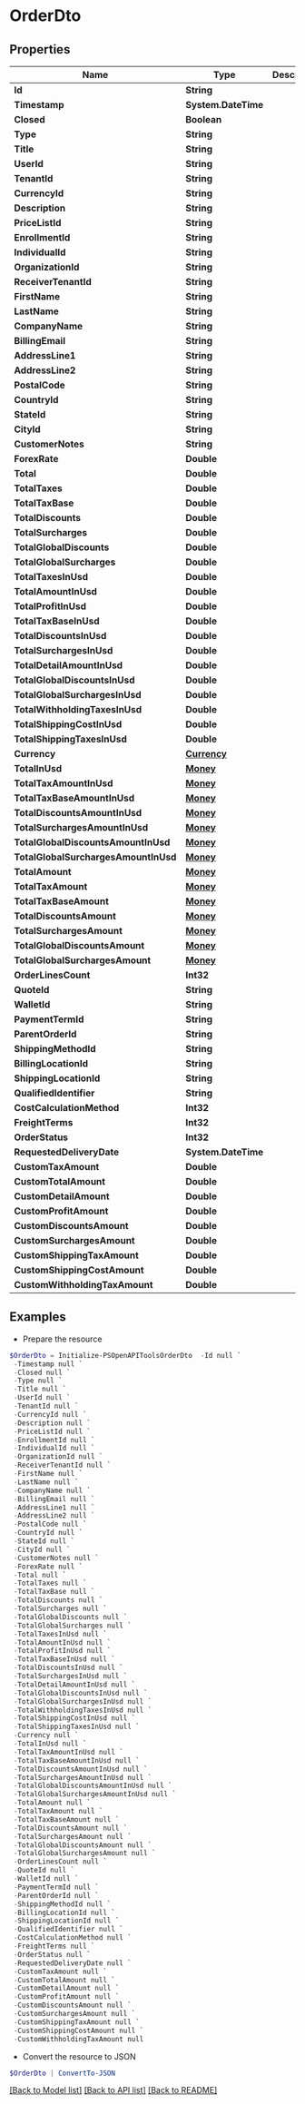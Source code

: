 # OrderDto
## Properties

Name | Type | Description | Notes
------------ | ------------- | ------------- | -------------
**Id** | **String** |  | [optional] 
**Timestamp** | **System.DateTime** |  | [optional] 
**Closed** | **Boolean** |  | [optional] 
**Type** | **String** |  | [optional] 
**Title** | **String** |  | [optional] 
**UserId** | **String** |  | [optional] 
**TenantId** | **String** |  | [optional] 
**CurrencyId** | **String** |  | [optional] 
**Description** | **String** |  | [optional] 
**PriceListId** | **String** |  | [optional] 
**EnrollmentId** | **String** |  | [optional] 
**IndividualId** | **String** |  | [optional] 
**OrganizationId** | **String** |  | [optional] 
**ReceiverTenantId** | **String** |  | [optional] 
**FirstName** | **String** |  | [optional] 
**LastName** | **String** |  | [optional] 
**CompanyName** | **String** |  | [optional] 
**BillingEmail** | **String** |  | [optional] 
**AddressLine1** | **String** |  | [optional] 
**AddressLine2** | **String** |  | [optional] 
**PostalCode** | **String** |  | [optional] 
**CountryId** | **String** |  | [optional] 
**StateId** | **String** |  | [optional] 
**CityId** | **String** |  | [optional] 
**CustomerNotes** | **String** |  | [optional] 
**ForexRate** | **Double** |  | [optional] 
**Total** | **Double** |  | [optional] 
**TotalTaxes** | **Double** |  | [optional] 
**TotalTaxBase** | **Double** |  | [optional] 
**TotalDiscounts** | **Double** |  | [optional] 
**TotalSurcharges** | **Double** |  | [optional] 
**TotalGlobalDiscounts** | **Double** |  | [optional] 
**TotalGlobalSurcharges** | **Double** |  | [optional] 
**TotalTaxesInUsd** | **Double** |  | [optional] 
**TotalAmountInUsd** | **Double** |  | [optional] 
**TotalProfitInUsd** | **Double** |  | [optional] 
**TotalTaxBaseInUsd** | **Double** |  | [optional] 
**TotalDiscountsInUsd** | **Double** |  | [optional] 
**TotalSurchargesInUsd** | **Double** |  | [optional] 
**TotalDetailAmountInUsd** | **Double** |  | [optional] 
**TotalGlobalDiscountsInUsd** | **Double** |  | [optional] 
**TotalGlobalSurchargesInUsd** | **Double** |  | [optional] 
**TotalWithholdingTaxesInUsd** | **Double** |  | [optional] 
**TotalShippingCostInUsd** | **Double** |  | [optional] 
**TotalShippingTaxesInUsd** | **Double** |  | [optional] 
**Currency** | [**Currency**](Currency.md) |  | [optional] 
**TotalInUsd** | [**Money**](Money.md) |  | [optional] 
**TotalTaxAmountInUsd** | [**Money**](Money.md) |  | [optional] 
**TotalTaxBaseAmountInUsd** | [**Money**](Money.md) |  | [optional] 
**TotalDiscountsAmountInUsd** | [**Money**](Money.md) |  | [optional] 
**TotalSurchargesAmountInUsd** | [**Money**](Money.md) |  | [optional] 
**TotalGlobalDiscountsAmountInUsd** | [**Money**](Money.md) |  | [optional] 
**TotalGlobalSurchargesAmountInUsd** | [**Money**](Money.md) |  | [optional] 
**TotalAmount** | [**Money**](Money.md) |  | [optional] 
**TotalTaxAmount** | [**Money**](Money.md) |  | [optional] 
**TotalTaxBaseAmount** | [**Money**](Money.md) |  | [optional] 
**TotalDiscountsAmount** | [**Money**](Money.md) |  | [optional] 
**TotalSurchargesAmount** | [**Money**](Money.md) |  | [optional] 
**TotalGlobalDiscountsAmount** | [**Money**](Money.md) |  | [optional] 
**TotalGlobalSurchargesAmount** | [**Money**](Money.md) |  | [optional] 
**OrderLinesCount** | **Int32** |  | [optional] 
**QuoteId** | **String** |  | [optional] 
**WalletId** | **String** |  | [optional] 
**PaymentTermId** | **String** |  | [optional] 
**ParentOrderId** | **String** |  | [optional] 
**ShippingMethodId** | **String** |  | [optional] 
**BillingLocationId** | **String** |  | [optional] 
**ShippingLocationId** | **String** |  | [optional] 
**QualifiedIdentifier** | **String** |  | [optional] 
**CostCalculationMethod** | **Int32** |  | [optional] 
**FreightTerms** | **Int32** |  | [optional] 
**OrderStatus** | **Int32** |  | [optional] 
**RequestedDeliveryDate** | **System.DateTime** |  | [optional] 
**CustomTaxAmount** | **Double** |  | [optional] 
**CustomTotalAmount** | **Double** |  | [optional] 
**CustomDetailAmount** | **Double** |  | [optional] 
**CustomProfitAmount** | **Double** |  | [optional] 
**CustomDiscountsAmount** | **Double** |  | [optional] 
**CustomSurchargesAmount** | **Double** |  | [optional] 
**CustomShippingTaxAmount** | **Double** |  | [optional] 
**CustomShippingCostAmount** | **Double** |  | [optional] 
**CustomWithholdingTaxAmount** | **Double** |  | [optional] 

## Examples

- Prepare the resource
```powershell
$OrderDto = Initialize-PSOpenAPIToolsOrderDto  -Id null `
 -Timestamp null `
 -Closed null `
 -Type null `
 -Title null `
 -UserId null `
 -TenantId null `
 -CurrencyId null `
 -Description null `
 -PriceListId null `
 -EnrollmentId null `
 -IndividualId null `
 -OrganizationId null `
 -ReceiverTenantId null `
 -FirstName null `
 -LastName null `
 -CompanyName null `
 -BillingEmail null `
 -AddressLine1 null `
 -AddressLine2 null `
 -PostalCode null `
 -CountryId null `
 -StateId null `
 -CityId null `
 -CustomerNotes null `
 -ForexRate null `
 -Total null `
 -TotalTaxes null `
 -TotalTaxBase null `
 -TotalDiscounts null `
 -TotalSurcharges null `
 -TotalGlobalDiscounts null `
 -TotalGlobalSurcharges null `
 -TotalTaxesInUsd null `
 -TotalAmountInUsd null `
 -TotalProfitInUsd null `
 -TotalTaxBaseInUsd null `
 -TotalDiscountsInUsd null `
 -TotalSurchargesInUsd null `
 -TotalDetailAmountInUsd null `
 -TotalGlobalDiscountsInUsd null `
 -TotalGlobalSurchargesInUsd null `
 -TotalWithholdingTaxesInUsd null `
 -TotalShippingCostInUsd null `
 -TotalShippingTaxesInUsd null `
 -Currency null `
 -TotalInUsd null `
 -TotalTaxAmountInUsd null `
 -TotalTaxBaseAmountInUsd null `
 -TotalDiscountsAmountInUsd null `
 -TotalSurchargesAmountInUsd null `
 -TotalGlobalDiscountsAmountInUsd null `
 -TotalGlobalSurchargesAmountInUsd null `
 -TotalAmount null `
 -TotalTaxAmount null `
 -TotalTaxBaseAmount null `
 -TotalDiscountsAmount null `
 -TotalSurchargesAmount null `
 -TotalGlobalDiscountsAmount null `
 -TotalGlobalSurchargesAmount null `
 -OrderLinesCount null `
 -QuoteId null `
 -WalletId null `
 -PaymentTermId null `
 -ParentOrderId null `
 -ShippingMethodId null `
 -BillingLocationId null `
 -ShippingLocationId null `
 -QualifiedIdentifier null `
 -CostCalculationMethod null `
 -FreightTerms null `
 -OrderStatus null `
 -RequestedDeliveryDate null `
 -CustomTaxAmount null `
 -CustomTotalAmount null `
 -CustomDetailAmount null `
 -CustomProfitAmount null `
 -CustomDiscountsAmount null `
 -CustomSurchargesAmount null `
 -CustomShippingTaxAmount null `
 -CustomShippingCostAmount null `
 -CustomWithholdingTaxAmount null
```

- Convert the resource to JSON
```powershell
$OrderDto | ConvertTo-JSON
```

[[Back to Model list]](../README.md#documentation-for-models) [[Back to API list]](../README.md#documentation-for-api-endpoints) [[Back to README]](../README.md)

